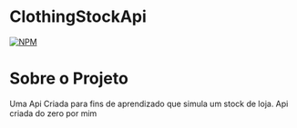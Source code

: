 # ClothingStockApi
[![NPM](https://img.shields.io/npm/l/react)](https://github.com/eujuliozs/ClothingStockApi/blob/master/LICENSE)

# Sobre o Projeto
  Uma Api Criada para fins de aprendizado que simula um stock de loja. Api criada do zero por mim

